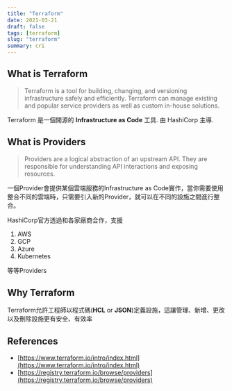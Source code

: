 ```yaml
---
title: "Terraform"
date: 2021-03-21
draft: false
tags: [terraform]
slug: "terraform"
summary: cri
---
```


## What is Terraform

> Terraform is a tool for building, changing, and versioning infrastructure safely and efficiently. Terraform can manage existing and popular service providers as well as custom in-house solutions.

Terraform 是一個開源的 **Infrastructure as Code** 工具. 由 HashiCorp 主導.

## What is Providers

> Providers are a logical abstraction of an upstream API. They are responsible for understanding API interactions and exposing resources.

一個Provider會提供某個雲端服務的Infrastructure as Code實作，當你需要使用整合不同的雲端時，只需要引入新的Provider，就可以在不同的設施之間進行整合。

HashiCorp官方透過和各家廠商合作，支援

1. AWS
1. GCP
1. Azure
1. Kubernetes

等等Providers

## Why Terraform

Terraform允許工程師以程式碼(**HCL** or **JSON**)定義設施，這讓管理、新增、更改以及刪除設施更有安全、有效率

## References

- [https://www.terraform.io/intro/index.html](https://www.terraform.io/intro/index.html)
- [https://registry.terraform.io/browse/providers](https://registry.terraform.io/browse/providers)